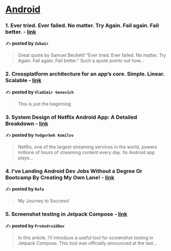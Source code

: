
<h1><a href=https://medium.com/tag/android/recommended target="_blank" rel="noopener noreferrer">Android</a></h1>
<h3>1. Ever tried. Ever failed. No matter. Try Again. Fail again. Fail better. - <a href="https://medium.com/@zubairbaloch813649/ever-tried-ever-failed-no-matter-try-again-fail-again-fail-better-94c183f1a3a5" target="_blank" rel="noopener noreferrer">link</a></h3>

✍️ **posted by `Zubair`**

<blockquote>Great quote by Samuel Beckett! “Ever tried. Ever failed. No matter. Try Again. Fail again. Fail better.” Such a quote points out how…</blockquote>

<h3>2. Crossplatform architecture for an app’s core. Simple. Linear. Scalable - <a href="https://medium.com/@genovich/crossplatform-architecture-for-an-apps-core-simple-linear-scalable-3373106d2a1d" target="_blank" rel="noopener noreferrer">link</a></h3>

✍️ **posted by `Vladimir Genovich`**

<blockquote>This is just the beginning</blockquote>

<h3>3. System Design of Netflix Android App: A Detailed Breakdown - <a href="https://medium.com/@YodgorbekKomilo/system-design-of-netflix-android-app-a-detailed-breakdown-252b3d2e7f5f" target="_blank" rel="noopener noreferrer">link</a></h3>

✍️ **posted by `Yodgorbek Komilov`**

<blockquote>Netflix, one of the largest streaming services in the world, powers millions of hours of streaming content every day. Its Android app plays…</blockquote>

<h3>4. I’ve Landing Android Dev Jobs Without a Degree Or Bootcamp By Creating My Own Lane! - <a href="https://medium.com/@cohen.n.raphael/ive-landing-android-dev-jobs-without-a-degree-or-bootcamp-by-creating-my-own-lane-c4adea689210" target="_blank" rel="noopener noreferrer">link</a></h3>

✍️ **posted by `Rafa`**

<blockquote>My Journey to Success!</blockquote>

<h3>5. Screenshot testing in Jetpack Compose - <a href="https://medium.com/proandroiddev/screenshot-testing-in-jetpack-compose-bbed440ea19a" target="_blank" rel="noopener noreferrer">link</a></h3>

✍️ **posted by `ProAndroidDev`**

<blockquote>In this article, I’ll introduce a useful tool for screenshot testing in Jetpack Compose. This tool was officially announced at the last…</blockquote>

